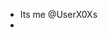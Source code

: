 - Its me @UserX0Xs
- 
  

<!---
UserX0Xs/UserX0Xs is a ✨ special ✨ repository because its `README.md` (this file) appears on your GitHub profile.
You can click the Preview link to take a look at your changes.
--->
